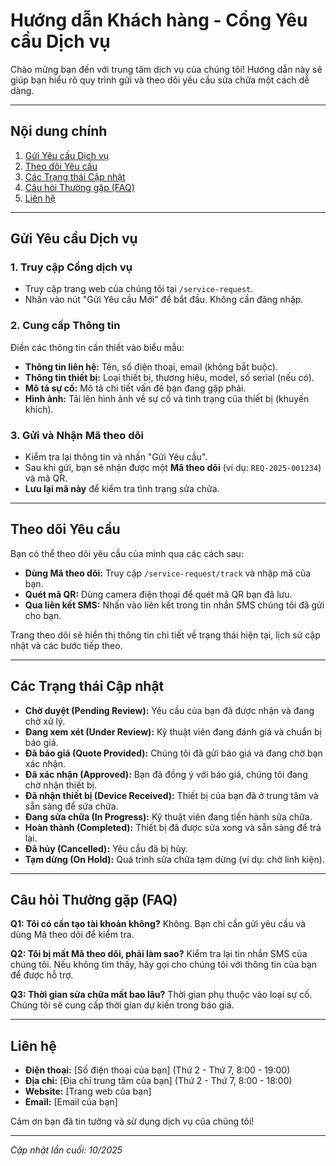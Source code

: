 # Hướng dẫn Khách hàng - Cổng Yêu cầu Dịch vụ

Chào mừng bạn đến với trung tâm dịch vụ của chúng tôi! Hướng dẫn này sẽ giúp bạn hiểu rõ quy trình gửi và theo dõi yêu cầu sửa chữa một cách dễ dàng.

---

## Nội dung chính

1.  [Gửi Yêu cầu Dịch vụ](#gửi-yêu-cầu-dịch-vụ)
2.  [Theo dõi Yêu cầu](#theo-dõi-yêu-cầu)
3.  [Các Trạng thái Cập nhật](#các-trạng-thái-cập-nhật)
4.  [Câu hỏi Thường gặp (FAQ)](#câu-hỏi-thường-gặp-faq)
5.  [Liên hệ](#liên-hệ)

---

## Gửi Yêu cầu Dịch vụ

### 1. Truy cập Cổng dịch vụ

*   Truy cập trang web của chúng tôi tại `/service-request`.
*   Nhấn vào nút "Gửi Yêu cầu Mới" để bắt đầu. Không cần đăng nhập.

### 2. Cung cấp Thông tin

Điền các thông tin cần thiết vào biểu mẫu:

*   **Thông tin liên hệ:** Tên, số điện thoại, email (không bắt buộc).
*   **Thông tin thiết bị:** Loại thiết bị, thương hiệu, model, số serial (nếu có).
*   **Mô tả sự cố:** Mô tả chi tiết vấn đề bạn đang gặp phải.
*   **Hình ảnh:** Tải lên hình ảnh về sự cố và tình trạng của thiết bị (khuyến khích).

### 3. Gửi và Nhận Mã theo dõi

*   Kiểm tra lại thông tin và nhấn "Gửi Yêu cầu".
*   Sau khi gửi, bạn sẽ nhận được một **Mã theo dõi** (ví dụ: `REQ-2025-001234`) và mã QR.
*   **Lưu lại mã này** để kiểm tra tình trạng sửa chữa.

---

## Theo dõi Yêu cầu

Bạn có thể theo dõi yêu cầu của mình qua các cách sau:

*   **Dùng Mã theo dõi:** Truy cập `/service-request/track` và nhập mã của bạn.
*   **Quét mã QR:** Dùng camera điện thoại để quét mã QR bạn đã lưu.
*   **Qua liên kết SMS:** Nhấn vào liên kết trong tin nhắn SMS chúng tôi đã gửi cho bạn.

Trang theo dõi sẽ hiển thị thông tin chi tiết về trạng thái hiện tại, lịch sử cập nhật và các bước tiếp theo.

---

## Các Trạng thái Cập nhật

*   **Chờ duyệt (Pending Review):** Yêu cầu của bạn đã được nhận và đang chờ xử lý.
*   **Đang xem xét (Under Review):** Kỹ thuật viên đang đánh giá và chuẩn bị báo giá.
*   **Đã báo giá (Quote Provided):** Chúng tôi đã gửi báo giá và đang chờ bạn xác nhận.
*   **Đã xác nhận (Approved):** Bạn đã đồng ý với báo giá, chúng tôi đang chờ nhận thiết bị.
*   **Đã nhận thiết bị (Device Received):** Thiết bị của bạn đã ở trung tâm và sẵn sàng để sửa chữa.
*   **Đang sửa chữa (In Progress):** Kỹ thuật viên đang tiến hành sửa chữa.
*   **Hoàn thành (Completed):** Thiết bị đã được sửa xong và sẵn sàng để trả lại.
*   **Đã hủy (Cancelled):** Yêu cầu đã bị hủy.
*   **Tạm dừng (On Hold):** Quá trình sửa chữa tạm dừng (ví dụ: chờ linh kiện).

---

## Câu hỏi Thường gặp (FAQ)

**Q1: Tôi có cần tạo tài khoản không?**
Không. Bạn chỉ cần gửi yêu cầu và dùng Mã theo dõi để kiểm tra.

**Q2: Tôi bị mất Mã theo dõi, phải làm sao?**
Kiểm tra lại tin nhắn SMS của chúng tôi. Nếu không tìm thấy, hãy gọi cho chúng tôi với thông tin của bạn để được hỗ trợ.

**Q3: Thời gian sửa chữa mất bao lâu?**
Thời gian phụ thuộc vào loại sự cố. Chúng tôi sẽ cung cấp thời gian dự kiến trong báo giá.

---

## Liên hệ

*   **Điện thoại:** [Số điện thoại của bạn] (Thứ 2 - Thứ 7, 8:00 - 19:00)
*   **Địa chỉ:** [Địa chỉ trung tâm của bạn] (Thứ 2 - Thứ 7, 8:00 - 18:00)
*   **Website:** [Trang web của bạn]
*   **Email:** [Email của bạn]

Cảm ơn bạn đã tin tưởng và sử dụng dịch vụ của chúng tôi!

---
*Cập nhật lần cuối: 10/2025*
